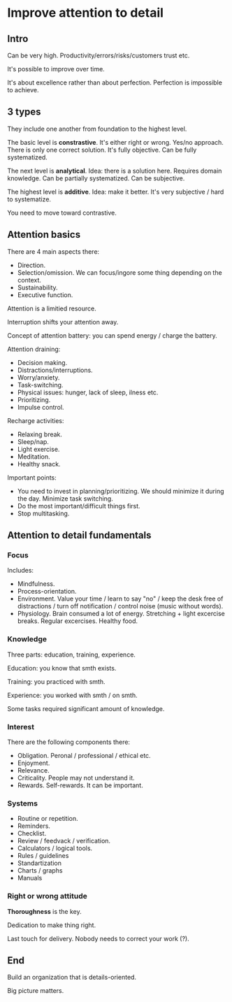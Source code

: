 # Improve attention to detail

## Intro

Can be very high. Productivity/errors/risks/customers trust etc.

It's possible to improve over time. 

It's about excellence rather than about perfection. Perfection is impossible to achieve.

## 3 types

They include one another from foundation to the highest level.

The basic level is **constrastive**. It's either right or wrong. Yes/no approach. There is only one correct solution. It's fully objective.
Can be fully systematized.

The next level is **analytical**.  Idea: there is a solution here. Requires domain knowledge. Can be partially systematized.
Can be subjective.

The highest level is **additive**.  Idea: make it better. It's very subjective / hard to systematize.

You need to move toward contrastive.

## Attention basics

There are 4 main aspects there:

*  Direction.
*  Selection/omission. We can focus/ingore some thing depending on the context.
*  Sustainability. 
*  Executive function.

Attention is a limitied resource. 

Interruption shifts your attention away.

Concept of attention battery: you can spend energy / charge the battery.

Attention draining:

*  Decision making.
*  Distractions/interruptions.
*  Worry/anxiety.
*  Task-switching.
*  Physical issues: hunger, lack of sleep, ilness etc.
*  Prioritizing.
*  Impulse control.

Recharge activities:

*  Relaxing break.
*  Sleep/nap.
*  Light exercise.
*  Meditation.
*  Healthy snack.

Important points:

*  You need to invest in planning/prioritizing. We should minimize it during the day. Minimize task switching.
*  Do the most important/difficult things first.
*  Stop multitasking.

## Attention to detail fundamentals

### Focus

Includes:

*  Mindfulness.
*  Process-orientation.
*  Environment. Value your time / learn to say "no" / keep the desk free of distractions / turn off notification / control noise (music without words).
*  Physiology. Brain consumed a lot of energy. Stretching + light excercise breaks. Regular excercises. Healthy food.

### Knowledge

Three parts: education, training, experience.

Education: you know that smth exists.

Training: you practiced with smth.

Experience: you worked with smth / on smth.

Some tasks required significant amount of knowledge.

### Interest

There are the following components there:

*  Obligation. Peronal / professional / ethical etc.
*  Enjoyment.
*  Relevance.
*  Criticality. People may not understand it.
*  Rewards. Self-rewards. It can be important.

### Systems

*  Routine or repetition.
*  Reminders.
*  Checklist.
*  Review / feedvack / verification.
*  Calculators / logical tools.
*  Rules / guidelines
*  Standartization
*  Charts / graphs
*  Manuals

### Right or wrong attitude

**Thoroughness** is the key.

Dedication to make thing right.

Last touch for delivery. Nobody needs to correct your work (?).

## End

Build an organization that is details-oriented.

Big picture matters.
